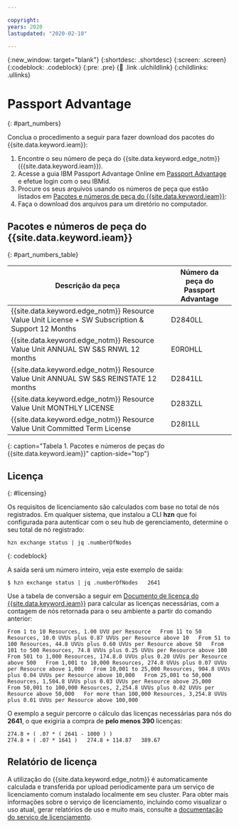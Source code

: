 ```yaml
---

copyright:
years: 2020
lastupdated: "2020-02-10"

---
```


{:new_window: target="blank"}
{:shortdesc: .shortdesc}
{:screen: .screen}
{:codeblock: .codeblock}
{:pre: .pre}
{:child: .link .ulchildlink}
{:childlinks: .ullinks}

# Passport Advantage
{: #part_numbers}

Conclua o procedimento a seguir para fazer download dos pacotes do {{site.data.keyword.ieam}}:

1. Encontre o seu número de peça do {{site.data.keyword.edge_notm}} ({{site.data.keyword.ieam}}).
2. Acesse a guia IBM Passport Advantage Online em [Passport Advantage](https://www.ibm.com/software/passportadvantage/) e efetue login com o seu IBMid.
2. Procure os seus arquivos usando os números de peça que estão listados em [Pacotes e números de peça do {{site.data.keyword.ieam}}](#part_numbers_table):
3. Faça o download dos arquivos para um diretório no computador.

## Pacotes e números de peça do {{site.data.keyword.ieam}}
{: #part_numbers_table}

|Descrição da peça|Número da peça do Passport Advantage|
|----------------|------------------------------|
|{{site.data.keyword.edge_notm}} Resource Value Unit License + SW Subscription & Support 12 Months|D2840LL|
|{{site.data.keyword.edge_notm}} Resource Value Unit ANNUAL SW S&S RNWL 12 months|E0R0HLL|
|{{site.data.keyword.edge_notm}} Resource Value Unit ANNUAL SW S&S REINSTATE 12 months|D2841LL|
|{{site.data.keyword.edge_notm}} Resource Value Unit MONTHLY LICENSE|D283ZLL|
|{{site.data.keyword.edge_notm}} Resource Value Unit Committed Term License|D28I1LL|
{: caption="Tabela 1. Pacotes e números de peças do {{site.data.keyword.ieam}}" caption-side="top"}

## Licença
{: #licensing}

Os requisitos de licenciamento são calculados com base no total de nós registrados. Em qualquer sistema, que instalou a CLI **hzn** que foi configurada para autenticar com o seu hub de gerenciamento, determine o seu total de nó registrado:

  ```
  hzn exchange status | jq .numberOfNodes
  ```
  {: codeblock}

A saída será um número inteiro, veja este exemplo de saída:

  ```
  $ hzn exchange status | jq .numberOfNodes   2641
  ```

Use a tabela de conversão a seguir em [Documento de licença do {{site.data.keyword.ieam}}](https://ibm.biz/ieam-43-license) para calcular as licenças necessárias, com a contagem de nós retornada para o seu ambiente a partir do comando anterior:

  ```
  From 1 to 10 Resources, 1.00 UVU per Resource   From 11 to 50 Resources, 10.0 UVUs plus 0.87 UVUs per Resource above 10   From 51 to 100 Resources, 44.8 UVUs plus 0.60 UVUs per Resource above 50   From 101 to 500 Resources, 74.8 UVUs plus 0.25 UVUs per Resource above 100   From 501 to 1,000 Resources, 174.8.0 UVUs plus 0.20 UVUs per Resource above 500   From 1,001 to 10,000 Resources, 274.8 UVUs plus 0.07 UVUs per Resource above 1,000   From 10,001 to 25,000 Resources, 904.8 UVUs plus 0.04 UVUs per Resource above 10,000   From 25,001 to 50,000 Resources, 1,504.8 UVUs plus 0.03 UVUs per Resource above 25,000   From 50,001 to 100,000 Resources, 2,254.8 UVUs plus 0.02 UVUs per Resource above 50,000   For more than 100,000 Resources, 3,254.8 UVUs plus 0.01 UVUs per Resource above 100,000
  ```

O exemplo a seguir percorre o cálculo das licenças necessárias para nós do **2641**, o que exigiria a compra de **pelo menos 390** licenças:

  ```
  274.8 + ( .07 * ( 2641 - 1000 ) )
  274.8 + ( .07 * 1641 )   274.8 + 114.87   389.67
  ```

## Relatório de licença

A utilização do {{site.data.keyword.edge_notm}} é automaticamente calculada e transferida por upload periodicamente para um serviço de licenciamento comum instalado localmente em seu cluster. Para obter mais informações sobre o serviço de licenciamento, incluindo como visualizar o uso atual, gerar relatórios de uso e muito mais, consulte a [documentação do serviço de licenciamento](https://www.ibm.com/docs/en/cpfs?topic=operator-overview).
